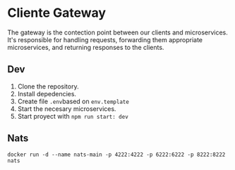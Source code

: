 # Cliente Gateway
The gateway is the contection point between our clients and microservices.
It's responsible for handling requests, forwarding them appropriate microservices,  and returning
 responses to the clients.

## Dev

1. Clone the repository.
2. Install depedencies.
3. Create file `.env`based on `env.template`
4. Start the necesary microservices.
5. Start proyect with `npm run start: dev`

## Nats

```
docker run -d --name nats-main -p 4222:4222 -p 6222:6222 -p 8222:8222 nats
```


